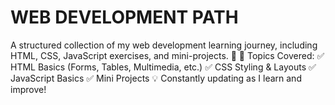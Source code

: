 # WEB DEVELOPMENT PATH
 A structured collection of my web development learning journey, including HTML, CSS, JavaScript exercises, and mini-projects. 🚀 🔹 Topics Covered: ✅ HTML Basics (Forms, Tables, Multimedia, etc.) ✅ CSS Styling &amp; Layouts ✅ JavaScript Basics ✅ Mini Projects 💡 Constantly updating as I learn and improve!